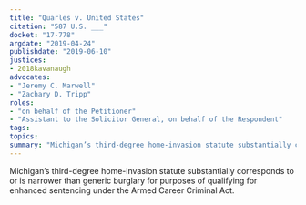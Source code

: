 ```yaml
---
title: "Quarles v. United States"
citation: "587 U.S. ___"
docket: "17-778"
argdate: "2019-04-24"
publishdate: "2019-06-10"
justices:
- 2018kavanaugh
advocates:
- "Jeremy C. Marwell"
- "Zachary D. Tripp"
roles:
- "on behalf of the Petitioner"
- "Assistant to the Solicitor General, on behalf of the Respondent"
tags:
topics:
summary: "Michigan’s third-degree home-invasion statute substantially corresponds to or is narrower than generic burglary for purposes of qualifying for enhanced sentencing under the Armed Career Criminal Act."
---
```

Michigan’s third-degree home-invasion statute substantially corresponds to or is narrower than generic burglary for purposes of qualifying for enhanced sentencing under the Armed Career Criminal Act.